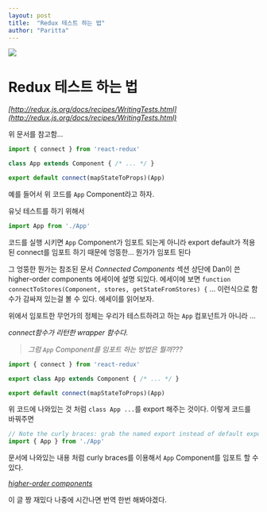 ```yaml
---
layout: post
title:  "Redux 테스트 하는 법"
author: "Paritta"
---
```


<img src='https://cdn-images-1.medium.com/max/1362/1*9OxlTTIo8K3M82iQPbW03g.png'>

# Redux 테스트 하는 법

*[http://redux.js.org/docs/recipes/WritingTests.html](http://redux.js.org/docs/recipes/WritingTests.html)*

위 문서를 참고함...

```javascript
import { connect } from 'react-redux'

class App extends Component { /* ... */ }

export default connect(mapStateToProps)(App)
```

예를 들어서 위 코드를 `App` Component라고 하자.

유닛 테스트를 하기 위해서

```javascript
import App from './App'
```

코드를 실행 시키면
`App` Component가 임포트 되는게 아니라 export default가 적용된 connect를 임포트 하기 때문에 엉뚱한... 뭔가가 임포트 된다

그 엉뚱한 뭔가는 참조된 문서 *Connected Components* 섹션 상단에 Dan이 쓴 higher-order components 에세이에 설명 되있다. 에세이에 보면 `function connectToStores(Component, stores, getStateFromStores) {`
 ... 이런식으로 함수가 감싸져 있는걸 볼 수 있다. 에세이를 읽어보자.

위에서 임포트한 무언가의 정체는 우리가 테스트하려고 하는 `App` 컴포넌트가 아니라 ...

*connect함수가 리턴한 wrapper 함수다.*

> *그럼 `App` Component를 임포트 하는 방법은 뭘까???*

```javascript
import { connect } from 'react-redux'

export class App extends Component { /* ... */ }

export default connect(mapStateToProps)(App)
```

위 코드에 나와있는 것 처럼 `class App ...`를 export 해주는 것이다.
이렇게 코드를 바꿔주면

```javascript
// Note the curly braces: grab the named export instead of default export
import { App } from './App'
```

문서에 나와있는 내용 처럼 curly braces를 이용해서 `App` Component를 임포트 할 수 있다.

*[higher-order components](https://medium.com/@dan_abramov/mixins-are-dead-long-live-higher-order-components-94a0d2f9e750)*

이 글 짱 재밌다 나중에 시간나면 번역 한번 해봐야겠다.


